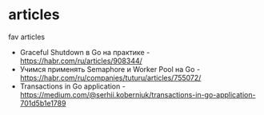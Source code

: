 # articles
fav articles

- Graceful Shutdown в Go на практике - https://habr.com/ru/articles/908344/
- Учимся применять Semaphore и Worker Pool на Go - https://habr.com/ru/companies/tuturu/articles/755072/
- Transactions in Go application - https://medium.com/@serhii.koberniuk/transactions-in-go-application-701d5b1e1789

